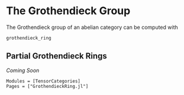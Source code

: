 # The Grothendieck Group 

The Grothendieck group of an abelian category can be computed with 

```@docs
grothendieck_ring
````

## Partial Grothendieck Rings

*Coming Soon*

```@autodocs
Modules = [TensorCategories]
Pages = ["GrothendieckRing.jl"]
```